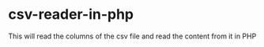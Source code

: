 # csv-reader-in-php
This will read the columns of the csv file and read the content from it in PHP  
